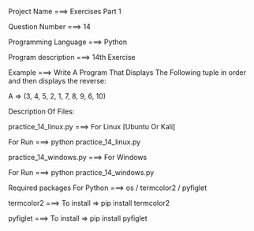 Project Name ===> Exercises Part 1

Question Number ===> 14

Programming Language ===> Python

Program description ===> 14th Exercise

Example ===> Write A Program That Displays The Following tuple in order and then displays the reverse:

A => (3, 4, 5, 2, 1, 7, 8, 9, 6, 10)

Description Of Files:

practice_14_linux.py ===> For Linux [Ubuntu Or Kali]

For Run ===> python practice_14_linux.py

practice_14_windows.py ===> For Windows

For Run ===> python practice_14_windows.py

Required packages For Python ===> os / termcolor2 / pyfiglet

termcolor2 ===> To install => pip install termcolor2

pyfiglet ===> To install => pip install pyfiglet
